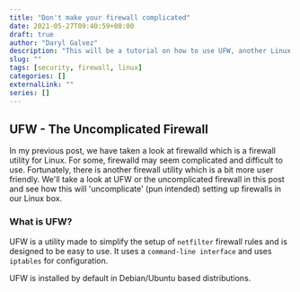 ```yaml
---
title: "Don't make your firewall complicated"
date: 2021-05-27T09:40:59+08:00
draft: true
author: "Daryl Galvez" 
description: "This will be a tutorial on how to use UFW, another Linux firewall utility"
slug: "" 
tags: [security, firewall, linux]
categories: []
externalLink: ""
series: []
---
```


## UFW - The Uncomplicated Firewall

In my previous post, we have taken a look at firewalld which is a firewall utility for Linux. For some, firewalld may seem complicated and difficult to use. 
Fortunately, there is another firewall utility which is a bit more user friendly. We'll take a look at UFW or the uncomplicated firewall in this post and see
how this will 'uncomplicate' (pun intended) setting up firewalls in our Linux box.

### What is UFW?

UFW is a utility made to simplify the setup of `netfilter` firewall rules and is designed to be easy to use. It uses a `command-line interface` and uses `iptables` for configuration. 

UFW is installed by default in Debian/Ubuntu based distributions.
